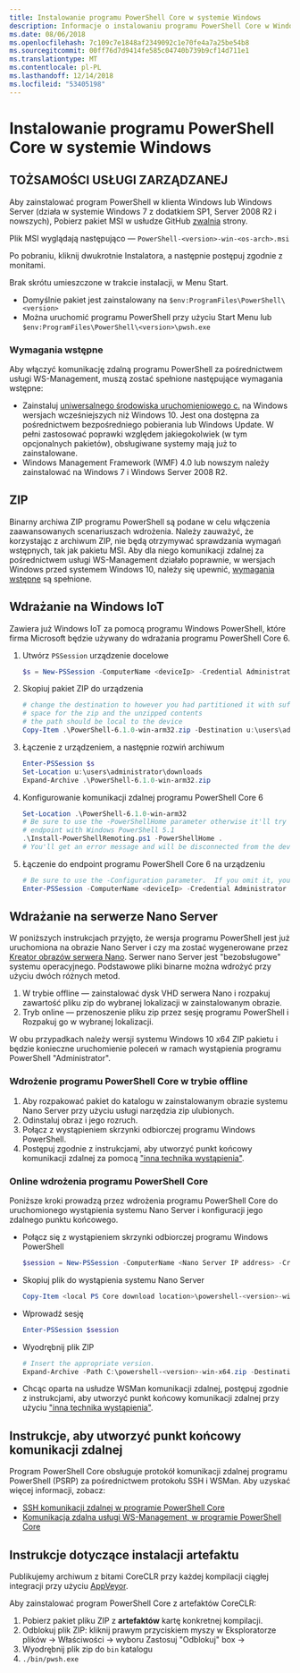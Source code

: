 ```yaml
---
title: Instalowanie programu PowerShell Core w systemie Windows
description: Informacje o instalowaniu programu PowerShell Core w Windows
ms.date: 08/06/2018
ms.openlocfilehash: 7c109c7e1848af2349092c1e70fe4a7a25be54b8
ms.sourcegitcommit: 00ff76d7d9414fe585c04740b739b9cf14d711e1
ms.translationtype: MT
ms.contentlocale: pl-PL
ms.lasthandoff: 12/14/2018
ms.locfileid: "53405198"
---
```

# <a name="installing-powershell-core-on-windows"></a>Instalowanie programu PowerShell Core w systemie Windows

## <a name="msi"></a>TOŻSAMOŚCI USŁUGI ZARZĄDZANEJ

Aby zainstalować program PowerShell w klienta Windows lub Windows Server (działa w systemie Windows 7 z dodatkiem SP1, Server 2008 R2 i nowszych), Pobierz pakiet MSI w usłudze GitHub [zwalnia][] strony.

Plik MSI wyglądają następująco — `PowerShell-<version>-win-<os-arch>.msi`
<!-- TODO: should be updated to point to the Download Center as well -->

Po pobraniu, kliknij dwukrotnie Instalatora, a następnie postępuj zgodnie z monitami.

Brak skrótu umieszczone w trakcie instalacji, w Menu Start.

- Domyślnie pakiet jest zainstalowany na `$env:ProgramFiles\PowerShell\<version>`
- Można uruchomić programu PowerShell przy użyciu Start Menu lub `$env:ProgramFiles\PowerShell\<version>\pwsh.exe`

### <a name="prerequisites"></a>Wymagania wstępne

Aby włączyć komunikację zdalną programu PowerShell za pośrednictwem usługi WS-Management, muszą zostać spełnione następujące wymagania wstępne:

- Zainstaluj [uniwersalnego środowiska uruchomieniowego c.](https://www.microsoft.com/download/details.aspx?id=50410) na Windows wersjach wcześniejszych niż Windows 10.
  Jest ona dostępna za pośrednictwem bezpośredniego pobierania lub Windows Update.
  W pełni zastosować poprawki względem jakiegokolwiek (w tym opcjonalnych pakietów), obsługiwane systemy mają już to zainstalowane.
- Windows Management Framework (WMF) 4.0 lub nowszym należy zainstalować na Windows 7 i Windows Server 2008 R2.

## <a name="zip"></a>ZIP

Binarny archiwa ZIP programu PowerShell są podane w celu włączenia zaawansowanych scenariuszach wdrożenia.
Należy zauważyć, że korzystając z archiwum ZIP, nie będą otrzymywać sprawdzania wymagań wstępnych, tak jak pakietu MSI.
Aby dla niego komunikacji zdalnej za pośrednictwem usługi WS-Management działało poprawnie, w wersjach Windows przed systemem Windows 10, należy się upewnić, [wymagania wstępne](#prerequisites) są spełnione.

## <a name="deploying-on-windows-iot"></a>Wdrażanie na Windows IoT

Zawiera już Windows IoT za pomocą programu Windows PowerShell, które firma Microsoft będzie używany do wdrażania programu PowerShell Core 6.

1. Utwórz `PSSession` urządzenie docelowe

   ```powershell
   $s = New-PSSession -ComputerName <deviceIp> -Credential Administrator
   ```

2. Skopiuj pakiet ZIP do urządzenia

   ```powershell
   # change the destination to however you had partitioned it with sufficient
   # space for the zip and the unzipped contents
   # the path should be local to the device
   Copy-Item .\PowerShell-6.1.0-win-arm32.zip -Destination u:\users\administrator\Downloads -ToSession $s
   ```

3. Łączenie z urządzeniem, a następnie rozwiń archiwum

   ```powershell
   Enter-PSSession $s
   Set-Location u:\users\administrator\downloads
   Expand-Archive .\PowerShell-6.1.0-win-arm32.zip
   ```

4. Konfigurowanie komunikacji zdalnej programu PowerShell Core 6

   ```powershell
   Set-Location .\PowerShell-6.1.0-win-arm32
   # Be sure to use the -PowerShellHome parameter otherwise it'll try to create a new
   # endpoint with Windows PowerShell 5.1
   .\Install-PowerShellRemoting.ps1 -PowerShellHome .
   # You'll get an error message and will be disconnected from the device because it has to restart WinRM
   ```

5. Łączenie do endpoint programu PowerShell Core 6 na urządzeniu

   ```powershell
   # Be sure to use the -Configuration parameter.  If you omit it, you will connect to Windows PowerShell 5.1
   Enter-PSSession -ComputerName <deviceIp> -Credential Administrator -Configuration powershell.6.1.0
   ```

## <a name="deploying-on-nano-server"></a>Wdrażanie na serwerze Nano Server

W poniższych instrukcjach przyjęto, że wersja programu PowerShell jest już uruchomiona na obrazie Nano Server i czy ma zostać wygenerowane przez [Kreator obrazów serwera Nano](/windows-server/get-started/deploy-nano-server).
Serwer nano Server jest "bezobsługowe" systemu operacyjnego. Podstawowe pliki binarne można wdrożyć przy użyciu dwóch różnych metod.

1. W trybie offline — zainstalować dysk VHD serwera Nano i rozpakuj zawartość pliku zip do wybranej lokalizacji w zainstalowanym obrazie.
2. Tryb online — przenoszenie pliku zip przez sesję programu PowerShell i Rozpakuj go w wybranej lokalizacji.

W obu przypadkach należy wersji systemu Windows 10 x64 ZIP pakietu i będzie konieczne uruchomienie poleceń w ramach wystąpienia programu PowerShell "Administrator".

### <a name="offline-deployment-of-powershell-core"></a>Wdrożenie programu PowerShell Core w trybie offline

1. Aby rozpakować pakiet do katalogu w zainstalowanym obrazie systemu Nano Server przy użyciu usługi narzędzia zip ulubionych.
2. Odinstaluj obraz i jego rozruch.
3. Połącz z wystąpieniem skrzynki odbiorczej programu Windows PowerShell.
4. Postępuj zgodnie z instrukcjami, aby utworzyć punkt końcowy komunikacji zdalnej za pomocą ["inna technika wystąpienia"](../learn/remoting/wsman-remoting-in-powershell-core.md#executed-by-another-instance-of-powershell-on-behalf-of-the-instance-that-it-will-register).

### <a name="online-deployment-of-powershell-core"></a>Online wdrożenia programu PowerShell Core

Poniższe kroki prowadzą przez wdrożenia programu PowerShell Core do uruchomionego wystąpienia systemu Nano Server i konfiguracji jego zdalnego punktu końcowego.

- Połącz się z wystąpieniem skrzynki odbiorczej programu Windows PowerShell

  ```powershell
  $session = New-PSSession -ComputerName <Nano Server IP address> -Credential <An Administrator account on the system>
  ```

- Skopiuj plik do wystąpienia systemu Nano Server

  ```powershell
  Copy-Item <local PS Core download location>\powershell-<version>-win-x64.zip c:\ -ToSession $session
  ```

- Wprowadź sesję

  ```powershell
  Enter-PSSession $session
  ```

- Wyodrębnij plik ZIP

  ```powershell
  # Insert the appropriate version.
  Expand-Archive -Path C:\powershell-<version>-win-x64.zip -DestinationPath "C:\PowerShellCore_<version>"
  ```

- Chcąc oparta na usłudze WSMan komunikacji zdalnej, postępuj zgodnie z instrukcjami, aby utworzyć punkt końcowy komunikacji zdalnej przy użyciu ["inna technika wystąpienia"](../learn/remoting/WSMan-Remoting-in-PowerShell-Core.md#executed-by-another-instance-of-powershell-on-behalf-of-the-instance-that-it-will-register).

## <a name="instructions-to-create-a-remoting-endpoint"></a>Instrukcje, aby utworzyć punkt końcowy komunikacji zdalnej

Program PowerShell Core obsługuje protokół komunikacji zdalnej programu PowerShell (PSRP) za pośrednictwem protokołu SSH i WSMan.
Aby uzyskać więcej informacji, zobacz:

- [SSH komunikacji zdalnej w programie PowerShell Core][ssh-remoting]
- [Komunikacja zdalna usługi WS-Management, w programie PowerShell Core][wsman-remoting]

## <a name="artifact-installation-instructions"></a>Instrukcje dotyczące instalacji artefaktu

Publikujemy archiwum z bitami CoreCLR przy każdej kompilacji ciągłej integracji przy użyciu [AppVeyor][].

Aby zainstalować program PowerShell Core z artefaktów CoreCLR:

1. Pobierz pakiet pliku ZIP z **artefaktów** kartę konkretnej kompilacji.
2. Odblokuj plik ZIP: kliknij prawym przyciskiem myszy w Eksploratorze plików -> Właściwości -> wyboru Zastosuj "Odblokuj" box ->
3. Wyodrębnij plik zip do `bin` katalogu
4. `./bin/pwsh.exe`

<!-- [download-center]: TODO -->

[zwalnia]: https://github.com/PowerShell/PowerShell/releases
[ssh-remoting]: ../core-powershell/SSH-Remoting-in-PowerShell-Core.md
[wsman-remoting]: ../core-powershell/WSMan-Remoting-in-PowerShell-Core.md
[AppVeyor]: https://ci.appveyor.com/project/PowerShell/powershell
